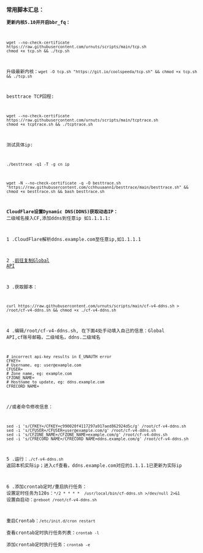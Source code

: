**常用脚本汇总：**

<code>**更新内核5.10并开启bbr_fq：**
```
wget --no-check-certificate https://raw.githubusercontent.com/urnuts/scripts/main/tcp.sh
chmod +x tcp.sh && ./tcp.sh
```
升级最新内核：```wget -O tcp.sh "https://git.io/coolspeeda/tcp.sh" && chmod +x tcp.sh && ./tcp.sh```

besttrace TCP回程: 
```
wget --no-check-certificate https://raw.githubusercontent.com/urnuts/scripts/main/tcptrace.sh
chmod +x tcptrace.sh && ./tcptrace.sh
```
测试具体ip:
```
./besttrace -q1 -T -g cn ip
```
   
   ```
wget -N --no-check-certificate -q -O besttrace.sh "https://raw.githubusercontent.com/cchhuuaann1/besttrace/main/besttrace.sh" && chmod +x besttrace.sh && bash besttrace.sh
```



**CloudFlare设置Dynamic DNS(DDNS)获取动态IP：**
二级域名接入CF,添加ddns到任意ip 如1.1.1.1:

1 .CloudFlare解析ddns.example.com至任意ip,如1.1.1.1
   
2 .[前往复制Global API](https://www.cloudflare.com/a/profile)
   
3 .获取脚本：
   ```
   curl https://raw.githubusercontent.com/urnuts/scripts/main/cf-v4-ddns.sh > /root/cf-v4-ddns.sh && chmod +x ./cf-v4-ddns.sh
   ```
   
4 .编辑/root/cf-v4-ddns.sh,
   在下面4处手动填入自己的信息：Global API,cf账号邮箱，二级域名，ddns.二级域名
   ```
# incorrect api-key results in E_UNAUTH error
CFKEY=
# Username, eg: user@example.com
CFUSER=
# Zone name, eg: example.com
CFZONE_NAME=
# Hostname to update, eg: ddns.example.com
CFRECORD_NAME=
```
//或者命令修改信息：
   ```
sed -i 's/CFKEY=/CFKEY=c990020f4117297a917aed862924d5c/g' /root/cf-v4-ddns.sh
sed -i 's/CFUSER=/CFUSER=user@example.com/g' /root/cf-v4-ddns.sh
sed -i 's/CFZONE_NAME=/CFZONE_NAME=example.com/g' /root/cf-v4-ddns.sh
sed -i 's/CFRECORD_NAME=/CFRECORD_NAME=ddns.example.com/g' /root/cf-v4-ddns.sh
```
   
5 .运行：```./cf-v4-ddns.sh```
返回本机实际ip；进入cf查看，ddns.example.com对应的1.1.1.1已更新为实际ip

6 .添加crontab定时/重启执行任务：
  设置定时任务为120s：```*/2 * * * *  /usr/local/bin/cf-ddns.sh >/dev/null 2>&1```
  设置自启动：```@reboot /root/cf-v4-ddns.sh```

  重启Crontab：```/etc/init.d/cron restart```   
  查看crontab定时执行任务列表：```crontab -l```   
  添加crontab定时执行任务：```crontab -e```
